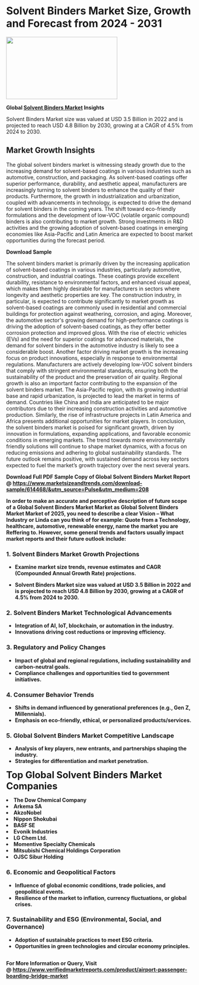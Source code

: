 <H1>Solvent Binders Market Size, Growth and Forecast from 2024 - 2031</H1><img class="aligncenter size-medium wp-image-584254" src="https://thirdeyenews.in/wp-content/uploads/2024/09/Global-Market-Research-300x168.jpeg" alt="" width="300" height="168" /><p><strong>Global&nbsp;<a href="https://www.marketsizeandtrends.com/download-sample/614468/&amp;utm_source=Pulse&amp;utm_medium=208">Solvent Binders Market</a> Insights</strong></p><p>Solvent Binders Market size was valued at USD 3.5 Billion in 2022 and is projected to reach USD 4.8 Billion by 2030, growing at a CAGR of 4.5% from 2024 to 2030.</p><p><h2>Market Growth Insights</h2> <p>The global solvent binders market is witnessing steady growth due to the increasing demand for solvent-based coatings in various industries such as automotive, construction, and packaging. As solvent-based coatings offer superior performance, durability, and aesthetic appeal, manufacturers are increasingly turning to solvent binders to enhance the quality of their products. Furthermore, the growth in industrialization and urbanization, coupled with advancements in technology, is expected to drive the demand for solvent binders in the coming years. The shift toward eco-friendly formulations and the development of low-VOC (volatile organic compound) binders is also contributing to market growth. Strong investments in R&D activities and the growing adoption of solvent-based coatings in emerging economies like Asia-Pacific and Latin America are expected to boost market opportunities during the forecast period.</p> <p><strong>Download Sample</strong></p> <p>The solvent binders market is primarily driven by the increasing application of solvent-based coatings in various industries, particularly automotive, construction, and industrial coatings. These coatings provide excellent durability, resistance to environmental factors, and enhanced visual appeal, which makes them highly desirable for manufacturers in sectors where longevity and aesthetic properties are key. The construction industry, in particular, is expected to contribute significantly to market growth as solvent-based coatings are commonly used in residential and commercial buildings for protection against weathering, corrosion, and aging. Moreover, the automotive sector's growing demand for high-performance coatings is driving the adoption of solvent-based coatings, as they offer better corrosion protection and improved gloss. With the rise of electric vehicles (EVs) and the need for superior coatings for advanced materials, the demand for solvent binders in the automotive industry is likely to see a considerable boost. Another factor driving market growth is the increasing focus on product innovations, especially in response to environmental regulations. Manufacturers are actively developing low-VOC solvent binders that comply with stringent environmental standards, ensuring both the sustainability of the product and the preservation of air quality. Regional growth is also an important factor contributing to the expansion of the solvent binders market. The Asia-Pacific region, with its growing industrial base and rapid urbanization, is projected to lead the market in terms of demand. Countries like China and India are anticipated to be major contributors due to their increasing construction activities and automotive production. Similarly, the rise of infrastructure projects in Latin America and Africa presents additional opportunities for market players. In conclusion, the solvent binders market is poised for significant growth, driven by innovation in formulations, expanding applications, and favorable economic conditions in emerging markets. The trend towards more environmentally friendly solutions will continue to shape market dynamics, with a focus on reducing emissions and adhering to global sustainability standards. The future outlook remains positive, with sustained demand across key sectors expected to fuel the market’s growth trajectory over the next several years.</p> <p><strong></p><p><span class=""><strong>Download Full PDF Sample Copy of Global Solvent Binders Market Report</strong> @ <a href="https://www.marketsizeandtrends.com/download-sample/614468/&amp;utm_source=Pulse&amp;utm_medium=208" target="_blank">https://www.marketsizeandtrends.com/download-sample/614468/&amp;utm_source=Pulse&amp;utm_medium=208</a></span></p><p>In order to make an accurate and perceptive description of future scope of a Global&nbsp;Solvent Binders Market Market as Global&nbsp;Solvent Binders Market Market of 2025, you need to describe a clear Vision &ndash; What Industry or Linda can you think of for example: Quote from a Technology, healthcare, automotive, renewable energy, name the market you are Reffering to. However, some general trends and factors usually impact market reports and their future outlook include:</p><h3>1.&nbsp;<strong>Solvent Binders Market Growth Projections</strong></h3><ul><li>Examine market size trends, revenue estimates and CAGR (Compounded Annual Growth Rate) projections.</li><li><p>Solvent Binders Market size was valued at USD 3.5 Billion in 2022 and is projected to reach USD 4.8 Billion by 2030, growing at a CAGR of 4.5% from 2024 to 2030.</p></li></ul><h3>2.&nbsp;<strong>Solvent Binders Market Technological Advancements</strong></h3><ul><li>Integration of AI, IoT, blockchain, or automation in the industry.</li><li>Innovations driving cost reductions or improving efficiency.</li></ul><h3>3.&nbsp;<strong>Regulatory and Policy Changes</strong></h3><ul><li>Impact of global and regional regulations, including sustainability and carbon-neutral goals.</li><li>Compliance challenges and opportunities tied to government initiatives.</li></ul><h3>4.&nbsp;<strong>Consumer Behavior Trends</strong></h3><ul><li>Shifts in demand influenced by generational preferences (e.g., Gen Z, Millennials).</li><li>Emphasis on eco-friendly, ethical, or personalized products/services.</li></ul><h3>5.&nbsp;<strong>Global Solvent Binders Market Competitive Landscape</strong></h3><ul><li>Analysis of key players, new entrants, and partnerships shaping the industry.</li><li>Strategies for differentiation and market penetration.</li></ul><p data-pm-slice="1 1 []"><span style="color: inherit; font-family: inherit; font-size: 25px;">Top Global Solvent Binders Market Companies</span></p><div class="" data-test-id=""><p><li> The Dow Chemical Company</li><li> Arkema SA</li><li> AkzoNobel</li><li> Nippon Shokubai</li><li> BASF SE</li><li> Evonik Industries</li><li> LG Chem Ltd.</li><li> Momentive Specialty Chemicals</li><li> Mitsubishi Chemical Holdings Corporation</li><li> OJSC Sibur Holding</li></p></div><h3>6.&nbsp;<strong>Economic and Geopolitical Factors</strong></h3><ul><li>Influence of global economic conditions, trade policies, and geopolitical events.</li><li>Resilience of the market to inflation, currency fluctuations, or global crises.</li></ul><h3>7.&nbsp;<strong>Sustainability and ESG (Environmental, Social, and Governance)</strong></h3><ul><li>Adoption of sustainable practices to meet ESG criteria.</li><li>Opportunities in green technologies and circular economy principles.</li></ul><h2><strong style="font-size: 14px;">For More Information or Query, Visit @&nbsp;</strong><a style="background-color: #ffffff; font-size: 14px;" href="https://www.marketsizeandtrends.com/report/solvent-binders-market/" target="_blank">https://www.verifiedmarketreports.com/product/airport-passenger-boarding-bridge-market</a></h2>
